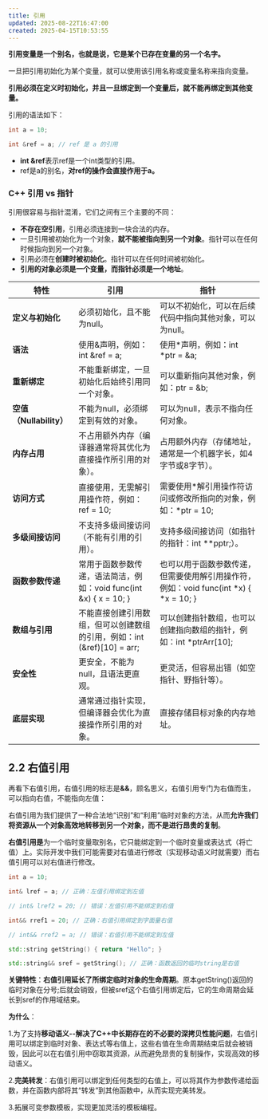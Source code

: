 ```yaml
---
title: 引用
updated: 2025-08-22T16:47:00
created: 2025-04-15T10:53:55
---
```



**引用变量是一个别名，也就是说，它是某个已存在变量的另一个名字。**

一旦把引用初始化为某个变量，就可以使用该引用名称或变量名称来指向变量。

**引用必须在定义时初始化，并且一旦绑定到一个变量后，就不能再绑定到其他变量。**

引用的语法如下：
```c++
int a = 10;

int &ref = a; // ref 是 a 的引用
```

- <b>int &ref</b>表示ref是一个int类型的引用。
- ref是a的别名，<b>对ref的操作会直接作用于a。</b>

### C++ 引用 vs 指针

引用很容易与指针混淆，它们之间有三个主要的不同：
- **不存在空引用**，引用必须连接到一块合法的内存。
- 一旦引用被初始化为一个对象，**就不能被指向到另一个对象**。指针可以在任何时候指向到另一个对象。
- 引用必须在**创建时被初始化**。指针可以在任何时间被初始化。
- **引用的对象必须是一个变量，而指针必须是一个地址**。

| **特性** | **引用** | **指针** |
|----|----|----|
| **定义与初始化** | 必须初始化，且不能为null。 | 可以不初始化，可以在后续代码中指向其他对象，可以为null。 |
| **语法** | 使用&声明，例如：int &ref = a; | 使用\*声明，例如：int \*ptr = &a; |
| **重新绑定** | 不能重新绑定，一旦初始化后始终引用同一个对象。 | 可以重新指向其他对象，例如：ptr = &b; |
| **空值（Nullability）** | 不能为null，必须绑定到有效的对象。 | 可以为null，表示不指向任何对象。 |
| **内存占用** | 不占用额外内存（编译器通常将其优化为直接操作所引用的对象）。 | 占用额外内存（存储地址，通常是一个机器字长，如4字节或8字节）。 |
| **访问方式** | 直接使用，无需解引用操作符，例如：ref = 10; | 需要使用\*解引用操作符访问或修改所指向的对象，例如：\*ptr = 10; |
| **多级间接访问** | 不支持多级间接访问（不能有引用的引用）。 | 支持多级间接访问（如指针的指针：int \*\*pptr;）。 |
| **函数参数传递** | 常用于函数参数传递，语法简洁，例如：void func(int &x) { x = 10; } | 也可以用于函数参数传递，但需要使用解引用操作符，例如：void func(int \*x) { \*x = 10; } |
| **数组与引用** | 不能直接创建引用数组，但可以创建数组的引用，例如：int (&ref)\[10\] = arr; | 可以创建指针数组，也可以创建指向数组的指针，例如：int \*ptrArr\[10\]; |
| **安全性** | 更安全，不能为null，且语法更直观。 | 更灵活，但容易出错（如空指针、野指针等）。 |
| **底层实现** | 通常通过指针实现，但编译器会优化为直接操作所引用的对象。 | 直接存储目标对象的内存地址。 |

## 2.2 右值引用
再看下右值引用，右值引用的标志是<b>&&</b>，顾名思义，右值引用专门为右值而生，可以指向右值，不能指向左值：

右值引用为我们提供了一种合法地“识别”和“利用”临时对象的方法，从而**允许我们将资源从一个对象高效地转移到另一个对象，而不是进行昂贵的复制**。

**右值引用是**为一个临时变量取别名，它只能绑定到一个临时变量或表达式（将亡值）上。实际开发中我们可能需要对右值进行修改（实现移动语义时就需要）而右值引用可以对右值进行修改。
```c++
int a = 10;

int& lref = a; // 正确：左值引用绑定到左值

// int& lref2 = 20; // 错误：左值引用不能绑定到右值

int&& rref1 = 20; // 正确：右值引用绑定到字面量右值

// int&& rref2 = a; // 错误：右值引用不能绑定到左值

std::string getString() { return "Hello"; }

std::string&& sref = getString(); // 正确：函数返回的临时string是右值
```
**关键特性**：**右值引用延长了所绑定临时对象的生命周期**。原本getString()返回的临时对象在分号;后就会销毁，但被sref这个右值引用绑定后，它的生命周期会延长到sref的作用域结束。

**为什么**：

1.为了支持**移动语义--解决了C++中长期存在的不必要的深拷贝性能问题**，右值引用可以绑定到临时对象、表达式等右值上，这些右值在生命周期结束后就会被销毁，因此可以在右值引用中窃取其资源，从而避免昂贵的复制操作，实现高效的移动语义。

2.**完美转发**：右值引用可以绑定到任何类型的右值上，可以将其作为参数传递给函数，并在函数内部将其“转发”到其他函数中，从而实现完美转发。

3.拓展可变参数模板，实现更加灵活的模板编程。
